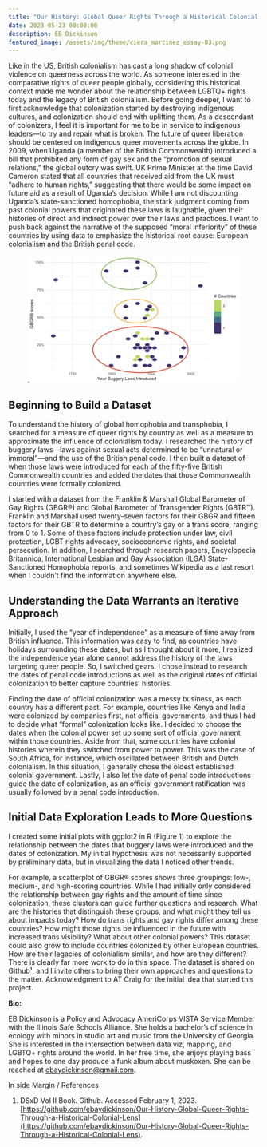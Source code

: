 ```yaml
---
title: "Our History: Global Queer Rights Through a Historical Colonial Lens"
date: 2023-05-23 00:00:00
description: EB Dickinson
featured_image: /assets/img/theme/ciera_martinez_essay-03.png
---
```


Like in the US, British colonialism has cast a long shadow of colonial violence on queerness across the world. As someone interested in the comparative rights of queer people globally, considering this historical context made me wonder about the relationship between LGBTQ+ rights today and the legacy of British colonialism.
Before going deeper, I want to first acknowledge that colonization started by destroying indigenous cultures, and colonization should end with uplifting them. As a descendant of colonizers, I feel it is important for me to be in service to indigenous leaders—to try and repair what is broken. The future of queer liberation should be centered on indigenous queer movements across the globe.
In 2009, when Uganda (a member of the British Commonwealth) introduced a bill that prohibited any form of gay sex and the “promotion of sexual relations,” the global outcry was swift. UK Prime Minister at the time David Cameron stated that all countries that received aid from the UK must “adhere to human rights,” suggesting that there would be some impact on future aid as a result of Uganda’s decision.
While I am not discounting Uganda’s state-sanctioned homophobia, the stark judgment coming from past colonial powers that originated these laws is laughable, given their histories of direct and indirect power over their laws and practices. I want to push back against the narrative of the supposed “moral inferiority” of these countries by using data to emphasize the historical root cause: European colonialism and the British penal code.

<center>
<figure>
	<img src="../assets/img/theme/dickinson_figure1.png" alt="A globe where the countries are colored in rainbow stripes. Around the globe are sketches of data visualizations like a bar graph and line chart. Rings, reminiscent of a fitness tracker, are partially completed are on their way to a 100% mark. ">
</figure>
</center>

## Beginning to Build a Dataset

To understand the history of global homophobia and transphobia, I searched for a measure of queer rights by country as well as a measure to approximate the influence of colonialism today.
I researched the history of buggery laws—laws against sexual acts determined to be “unnatural or immoral”—and the use of the British penal code. I then built a dataset of when those laws were introduced for each of the fifty-five British Commonwealth countries and added the dates that those Commonwealth countries were formally colonized.

I started with a dataset from the Franklin & Marshall Global Barometer of Gay Rights (GBGR®) and Global Barometer of Transgender Rights (GBTR™). Franklin and Marshall used twenty-seven factors for their GBGR and fifteen factors for their GBTR to determine a country’s gay or a trans score, ranging from 0 to 1. Some of these factors include protection under law, civil protection, LGBT rights advocacy, socioeconomic rights, and societal persecution. In addition, I searched through research papers, Encyclopedia Britannica, International Lesbian and Gay Association (ILGA) State-Sanctioned Homophobia reports, and sometimes Wikipedia as a last resort when I couldn’t find the information anywhere else.

## Understanding the Data Warrants an Iterative Approach

Initially, I used the “year of independence” as a measure of time away from British influence. This information was easy to find, as countries have holidays surrounding these dates, but as I thought about it more, I realized the independence year alone cannot address the history of the laws targeting queer people. So, I switched gears. I chose instead to research the dates of penal code introductions as well as the original dates of official colonization to better capture countries’ histories.

Finding the date of official colonization was a messy business, as each country has a different past. For example, countries like Kenya and India were colonized by companies first, not official governments, and thus I had to decide what “formal” colonization looks like. I decided to choose the dates when the colonial power set up some sort of official government within those countries. Aside from that, some countries have colonial histories wherein they switched from power to power. This was the case of South Africa, for instance, which oscillated between British and Dutch colonialism. In this situation, I generally chose the oldest established colonial government. Lastly, I also let the date of penal code introductions guide the date of colonization, as an official government ratification was usually followed by a penal code introduction.

## Initial Data Exploration Leads to More Questions

I created some initial plots with ggplot2 in R (Figure 1) to explore the relationship between the dates that buggery laws were introduced and the dates of colonization. My initial hypothesis was not necessarily supported by preliminary data, but in visualizing the data I noticed other trends.

For example, a scatterplot of GBGR® scores shows three groupings: low-, medium-, and high-scoring countries. While I had initially only considered the relationship between gay rights and the amount of time since colonization, these clusters can guide further questions and research. What are the histories that distinguish these groups, and what might they tell us about impacts today? How do trans rights and gay rights differ among these countries? How might those rights be influenced in the future with increased trans visibility? What about other colonial powers? This dataset could also grow to include countries colonized by other European countries. How are their legacies of colonialism similar, and how are they different? There is clearly far more work to do in this space. The dataset is shared on Github¹, and I invite others to bring their own approaches and questions to the matter. Acknowledgment to AT Craig for the initial idea that started this project.

**Bio:**

EB Dickinson is a Policy and Advocacy AmeriCorps VISTA Service Member with the Illinois Safe Schools Alliance. She holds a bachelor’s of science in ecology with minors in studio art and music from the University of Georgia. She is interested in the intersection between data viz, mapping, and LGBTQ+ rights around the world. In her free time, she enjoys playing bass and hopes to one day produce a funk album about muskoxen. She can be reached at ebaydickinson@gmail.com.

In side Margin / References

1. DSxD Vol II Book. Github. Accessed February 1, 2023. [https://github.com/ebaydickinson/Our-History-Global-Queer-Rights-Through-a-Historical-Colonial-Lens](https://github.com/ebaydickinson/Our-History-Global-Queer-Rights-Through-a-Historical-Colonial-Lens).
